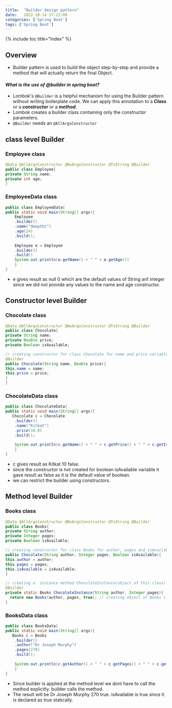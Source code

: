```yaml
---
title:  "Builder design pattern"
date:   2022-10-14 17:22:00
categories: ['Spring Boot']
tags: ['Spring Boot']
---
```


{% include toc title="Index" %}

## Overview

* Builder pattern is used to build the object step-by-step and provide a method that will actually return the final Object.
#### ***What is the use of @builder in spring boot?***
* Lombok's `@Builder` is a helpful mechanism for using the Builder pattern without writing boilerplate code. We can apply this annotation to a ***Class*** or a ***constructor***  or a ***method***.
* Lombok creates a builder class containing only the constructor parameters.
* `@Builder` needs an `@AllArgsConstructor`

## class level Builder
### Employee class
``` java
@Data @AllArgsConstructor @NoArgsConstructor @ToString @Builder
public class Employee{
private String name;
private int age;
}
```

### EmployeeData class
``` java
public class EmployeeData{
public static void main(String[] args){
    Employee
    .builder()
    .name("deepthi")
    .age(24)
    .build();
    
    Employee e = Employee
    .builder()
    .build()
    System.out.println(e.getName() + " " + e.getAge())
    }
}
```
* e gives result as null 0 which are the default values of String anf integer since we did not provide any values to the name and age constructor.

## Constructor level Builder
### Chocolate class
``` java
@Data @AllArgsConstructor @NoArgsConstructor @ToString @Builder
public class Chocolate{
private String name;
private Double price;
private Boolean isAvailable;

// creating constructor for class Chocolate for name and price variables
@Builder
public Chocolate(String name, Double price){
this.name = name;
this.price = price;
}
}
```

### ChocolateData class
``` java
public class ChocolateData{
public static void main(String[] args){
   Chocolate c = Chocolate
    .builder()
    .name("Kitkat")
    .price(10.0)
    .build();
   
    System.out.println(c.getName() + " " + c.getPrice() + " " + c.getIsAvailable())
    }
}
```
* c gives result as Kitkat 10 false.
* since the constructor is not created for boolean isAvailable variable it gave result as false as it is the default value of boolean.
* we can restrict the builder using constructors. 

## Method level Builder
### Books class
``` java
@Data @AllArgsConstructor @NoArgsConstructor @ToString @Builder
public class Books{
private String author;
private Integer pages;
private Boolean isAvailable;

// creating constructor for class Books for author, pages and isAvailable variables
public Chocolate(String author, Integer pages, Boolean isAvailable){
this.author = author;
this.pages = pages;
this.isAvailable = isAvailable;
}

// creating a  instance method ChocolateInstance(object of this class)
@Builder
private static Books ChocolateInstance(String author, Integer pages){
  return new Books(author, pages, true); // creating object of Books class
}
```

### BooksData class
``` java
public class BooksData{
public static void main(String[] args){
   Books c = Books
    .builder()
    .author("Dr Joseph Murphy")
    .pages(270)
    .build();
   
    System.out.println(c.getAuthor() + " " + c.getPages() + " " + c.getIsAvailable())
    }
}
```
* Since builder is applied at the method level we dont have to call the method explicitly. builder calls the method.
* The result will be Dr Joseph Murphy 270 true. isAvailable is true since it is declared as true statically. 
